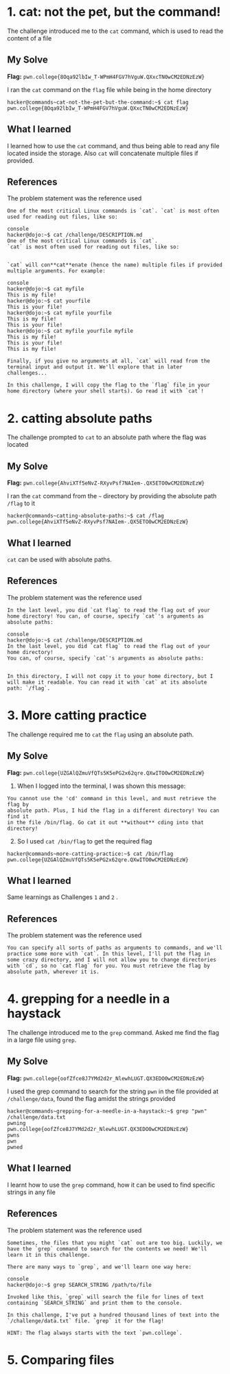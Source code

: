 # 1. cat: not the pet, but the command!
The challenge introduced me to the `cat` command, which is used to read the content of a file

## My Solve

**Flag:** `pwn.college{8Oqa92lbIw_T-WPmH4FGV7hVguW.QXxcTN0wCM2EDNzEzW}`

I ran the `cat` command on the `flag` file while being in the home directory
```
hacker@commands~cat-not-the-pet-but-the-command:~$ cat flag
pwn.college{8Oqa92lbIw_T-WPmH4FGV7hVguW.QXxcTN0wCM2EDNzEzW}
```

## What I learned
I learned how to use the `cat` command, and thus being able to read any file located inside the storage. Also `cat` will concatenate multiple files if provided.

## References
The problem statement was the reference used
```
One of the most critical Linux commands is `cat`. `cat` is most often used for reading out files, like so:

console
hacker@dojo:~$ cat /challenge/DESCRIPTION.md
One of the most critical Linux commands is `cat`.
`cat` is most often used for reading out files, like so:


`cat` will con**cat**enate (hence the name) multiple files if provided multiple arguments. For example:

console
hacker@dojo:~$ cat myfile
This is my file!
hacker@dojo:~$ cat yourfile
This is your file!
hacker@dojo:~$ cat myfile yourfile
This is my file!
This is your file!
hacker@dojo:~$ cat myfile yourfile myfile
This is my file!
This is your file!
This is my file!

Finally, if you give no arguments at all, `cat` will read from the terminal input and output it. We'll explore that in later challenges...

In this challenge, I will copy the flag to the `flag` file in your home directory (where your shell starts). Go read it with `cat`!
```

# 2. catting absolute paths
The challenge prompted to `cat` to an absolute path where the flag was located

## My Solve
**Flag:** `pwn.college{AhviXTf5eNvZ-RXyvPsf7NAIem-.QX5ETO0wCM2EDNzEzW}`

I ran the `cat` command from the `~` directory by providing the absolute path `/flag` to it
```
hacker@commands~catting-absolute-paths:~$ cat /flag
pwn.college{AhviXTf5eNvZ-RXyvPsf7NAIem-.QX5ETO0wCM2EDNzEzW}
```
## What I learned
`cat` can be used with absolute paths.

## References
The problem statement was the reference used
```
In the last level, you did `cat flag` to read the flag out of your home directory! You can, of course, specify `cat`'s arguments as absolute paths:

console
hacker@dojo:~$ cat /challenge/DESCRIPTION.md
In the last level, you did `cat flag` to read the flag out of your home directory!
You can, of course, specify `cat`'s arguments as absolute paths:


In this directory, I will not copy it to your home directory, but I will make it readable. You can read it with `cat` at its absolute path: `/flag`.
```

# 3. More catting practice
The challenge required me to `cat` the `flag` using an absolute path.

## My Solve
**Flag:** `pwn.college{UZGAlQZmuVfQTs5K5ePG2x62qre.QXwITO0wCM2EDNzEzW}`

1. When I logged into the terminal, I was shown this message:
```
You cannot use the 'cd' command in this level, and must retrieve the flag by
absolute path. Plus, I hid the flag in a different directory! You can find it
in the file /bin/flag. Go cat it out **without** cding into that directory!
```
2. So I used `cat /bin/flag` to get the required flag
```
hacker@commands~more-catting-practice:~$ cat /bin/flag
pwn.college{UZGAlQZmuVfQTs5K5ePG2x62qre.QXwITO0wCM2EDNzEzW}
```

## What I learned
Same learnings as Challenges `1` and `2` .

## References
The problem statement was the reference used
```
You can specify all sorts of paths as arguments to commands, and we'll practice some more with `cat`. In this level, I'll put the flag in some crazy directory, and I will not allow you to change directories with `cd`, so no `cat flag` for you. You must retrieve the flag by absolute path, wherever it is.
```

# 4. grepping for a needle in a haystack

The challenge introduced me to the `grep` command. Asked me find the flag in a large file using `grep`.
## My Solve
**Flag:** `pwn.college{oofZfce8J7YMd2d2r_NlewhLUGT.QX3EDO0wCM2EDNzEzW}`

I used the grep command to search for the string `pwn` in the file provided at `/challenge/data`, found the flag amidst the strings provided

```
hacker@commands~grepping-for-a-needle-in-a-haystack:~$ grep "pwn" /challenge/data.txt
pwning
pwn.college{oofZfce8J7YMd2d2r_NlewhLUGT.QX3EDO0wCM2EDNzEzW}
pwns
pwn
pwned
```

## What I learned
I learnt how to use the `grep` command, how it can be used to find specific strings in any file

## References
The problem statement was the reference used
```
Sometimes, the files that you might `cat` out are too big. Luckily, we have the `grep` command to search for the contents we need! We'll learn it in this challenge.

There are many ways to `grep`, and we'll learn one way here:

console
hacker@dojo:~$ grep SEARCH_STRING /path/to/file

Invoked like this, `grep` will search the file for lines of text containing `SEARCH_STRING` and print them to the console.

In this challenge, I've put a hundred thousand lines of text into the `/challenge/data.txt` file. `grep` it for the flag!

HINT: The flag always starts with the text `pwn.college`.
```

# 5. Comparing files
